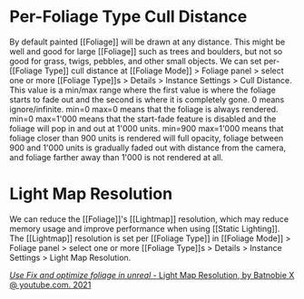 # Per-Foliage Type Cull Distance

By default painted [[Foliage]] will be drawn at any distance.
This might be well and good for large [[Foliage]] such as trees and boulders, but not so good for grass, twigs, pebbles, and other small objects.
We can set per-[[Foliage Type]] cull distance at [[Foliage Mode]] > Foliage panel > select one or more [[Foliage Type]]s > Details > Instance Settings > Cull Distance.
This value is a min/max range where the first value is where the foliage starts to fade out and the second is where it is completely gone.
0 means ignore/infinite.
min=0 max=0 means that the foliage is always rendered.
min=0 max=1'000 means that the start-fade feature is disabled and the foliage will pop in and out at 1'000 units.
min=900 max=1'000 means that foliage closer than 900 units is rendered will full opacity, foliage between 900 and 1'000 units is gradually faded out with distance from the camera, and foliage farther away than 1'000 is not rendered at all.

# Light Map Resolution

We can reduce the [[Foliage]]'s [[Lightmap]] resolution, which may reduce memory usage and improve performance when using [[Static Lighting]].
The [[Lightmap]] resolution is set per [[Foliage Type]] in [[Foliage Mode]] > Foliage panel > select one or  more [[Foliage Type]]s > Details > Instance Settings > Light Map Resolution.

[_Use Fix and optimize foliage in unreal_ - Light Map Resolution, by Batnobie X @ youtube.com. 2021](https://youtu.be/jcZ5V8qFwgE?t=100)
